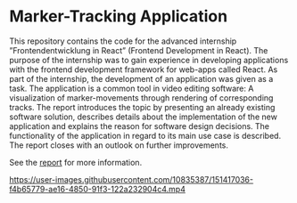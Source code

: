 # Marker-Tracking Application

This repository contains the code for the advanced internship ”Frontendentwicklung in React”
(Frontend Development in React). The purpose of the internship was to gain
experience in developing applications with the frontend development framework
for web-apps called React. As part of the internship, the development of an
application was given as a task. The application is a common tool in video
editing software: A visualization of marker-movements through rendering of
corresponding tracks.
The report introduces the topic by presenting an already existing software
solution, describes details about the implementation of the new application
and explains the reason for software design decisions. The functionality of the
application in regard to its main use case is described. The report closes with
an outlook on further improvements.

See the [report](./Praktikum_React.pdf) for more information.

https://user-images.githubusercontent.com/10835387/151417036-f4b65779-ae16-4850-91f3-122a232904c4.mp4
